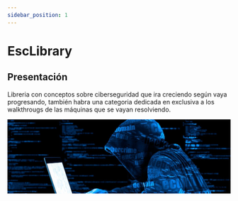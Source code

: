 ```yaml
---
sidebar_position: 1
---
```


# EscLibrary

## Presentación

Libreria con conceptos sobre ciberseguridad que ira creciendo según vaya progresando, también habra una categoria dedicada en exclusiva a los walkthrougs de las máquinas que se vayan
resolviendo.

![Modo incognito](./Seguridad.jpg)